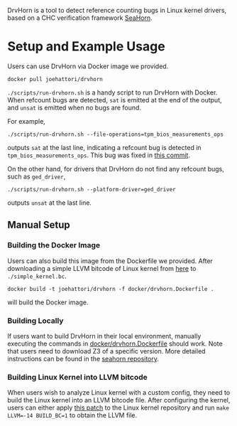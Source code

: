DrvHorn is a tool to detect reference counting bugs in Linux kernel drivers, based on a CHC verification framework [SeaHorn](https://github.com/seahorn/seahorn).

# Setup and Example Usage
Users can use DrvHorn via Docker image we provided.

```shell
docker pull joehattori/drvhorn
```

`./scripts/run-drvhorn.sh` is a handy script to run DrvHorn with Docker.
When refcount bugs are detected, `sat` is emitted at the end of the output, and `unsat` is emitted when no bugs are found.

For example,

```shell
./scripts/run-drvhorn.sh --file-operations=tpm_bios_measurements_ops
```

outputs `sat` at the last line, indicating a refcount bug is detected in `tpm_bios_measurements_ops`.
This bug was fixed in [this commit](https://github.com/torvalds/linux/commit/5d8e2971e817bb64225fc0b6327a78752f58a9aa).

On the other hand, for drivers that DrvHorn do not find any refcount bugs, such as `ged_driver`,

```shell
./scripts/run-drvhorn.sh --platform-driver=ged_driver
```

outputs `unsat` at the last line.

## Manual Setup

### Building the Docker Image

Users can also build this image from the Dockerfile we provided.
After downloading a simple LLVM bitcode of Linux kernel from [here](https://drive.google.com/file/d/1UfBD8rnrLpGEOew3ZuU9CYK2_a_BR2g4/view?usp=sharing) to `./simple_kernel.bc`.

```shell
docker build -t joehattori/drvhorn -f docker/drvhorn.Dockerfile .
```

will build the Docker image.

### Building Locally

If users want to build DrvHorn in their local environment, manually executing the commands in [docker/drvhorn.Dockerfile](docker/drvhorn.Dockerfile) should work.
Note that users need to download Z3 of a specific version.
More detailed instructions can be found in the [seahorn repository](https://github.com/seahorn/seahorn).

### Building Linux Kernel into LLVM bitcode

When users wish to analyze Linux kernel with a custom config, they need to build the Linux kernel into an LLVM bitcode file.
After configuring the kernel, users can either apply [this patch](https://github.com/joehattori/drvhorn/blob/main/patches/gen-llvm-bc.patch) to the Linux kernel repository and run `make LLVM=-14 BUILD_BC=1` to obtain the LLVM file.

